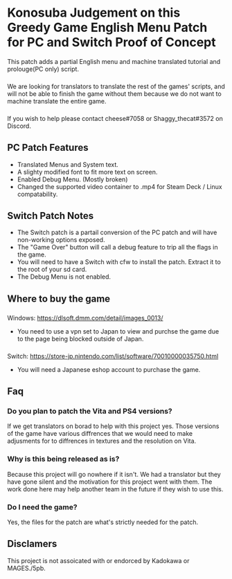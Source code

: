 # Konosuba Judgement on this Greedy Game English Menu Patch for PC and Switch Proof of Concept
This patch adds a partial English menu and machine translated tutorial and prolouge(PC only) script.
###
We are looking for translators to translate the rest of the games' scripts, and will not be able to finish the game without them because we do not want to machine translate the entire game.
###
If you wish to help please contact cheese#7058 or Shaggy_thecat#3572 on Discord.
## PC Patch Features
- Translated Menus and System text.
- A slighty modified font to fit more text on screen.
- Enabled Debug Menu. (Mostly broken)
- Changed the supported video container to .mp4 for Steam Deck / Linux compatability.
## Switch Patch Notes
- The Switch patch is a partail conversion of the PC patch and will have non-working options exposed.
- The "Game Over" button will call a debug feature to trip all the flags in the game.
- You will need to have a Switch with cfw to install the patch. Extract it to the root of your sd card.
- The Debug Menu is not enabled.
## Where to buy the game
###
Windows: https://dlsoft.dmm.com/detail/images_0013/ 
- You need to use a vpn set to Japan to view and purchse the game due to the page being blocked outside of Japan.
###
Switch: https://store-jp.nintendo.com/list/software/70010000035750.html
- You will need a Japanese eshop account to purchase the game.
## Faq
### Do you plan to patch the Vita and PS4 versions?
If we get translators on borad to help with this project yes. Those versions of the game have various diffrences that we would need to make adjusments for to diffrences in textures and the resolution on Vita.
### Why is this being released as is?
Because this project will go nowhere if it isn't. We had a translator but they have gone silent and the motivation for this project went with them. The work done here may help another team in the future if they wish to use this.
### Do I need the game?
Yes, the files for the patch are what's strictly needed for the patch.
## Disclamers
This project is not assoicated with or endorced by Kadokawa or MAGES./5pb.
